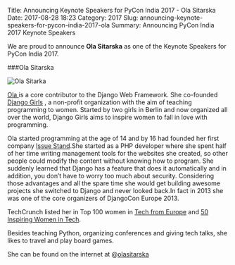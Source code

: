 Title: Announcing Keynote Speakers for PyCon India 2017 - Ola Sitarska
Date: 2017-08-28 18:23
Category: 2017
Slug: announcing-keynote-speakers-for-pycon-india-2017-ola
Summary: Announcing PyCon India 2017 Keynote Speakers

We are proud to announce **Ola Sitarska** as one of the Keynote Speakers for PyCon India 2017.

###Ola Sitarska

![Ola Sitarka]( https://in.pycon.org/blog/theme/images/ola.jpg)

[Ola ](https://twitter.com/olasitarska) is a core contributor to the Django Web Framework. She co-founded [Django Girls](https://djangogirls.org/) , a non-profit organization with the aim of teaching programming to women. Started by two girls in Berlin and now organized all over the world, Django Girls aims to inspire women to fall in love with programming.

Ola started programming at the age of 14 and by 16 had founded her first company [Issue Stand](https://issuestand.com/).She started as a PHP developer where she spent  half of her time writing management tools for the websites she created, so other people could modify the content without knowing how to program. She suddenly learned that Django has a feature that does it automatically and in addition, you don’t have to worry too much about security. Considering those advantages and all the spare time she would get building awesome projects she switched to Django and never looked back.In fact in 2013 she was one of the core organizers of DjangoCon Europe 2013.


TechCrunch listed her in Top 100 women in [Tech from Europe](https://techcrunch.com/2012/06/01/girlsintech-pick-their-top-100-women-in-tech-in-europe/) and [50 Inspiring Women in Tech](https://www.improvedigital.com/press-releases/europes-inspiring-women-tech/).


Besides teaching Python, organizing conferences and giving tech talks, she likes to travel and play board games.

She can be found on the internet at @[olasitarska](https://twitter.com/olasitarska)


   
